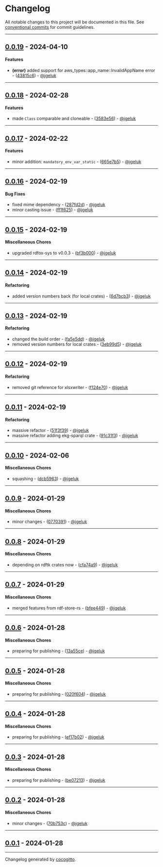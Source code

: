 # Changelog
All notable changes to this project will be documented in this file. See [conventional commits](https://www.conventionalcommits.org/) for commit guidelines.

- - -
## [0.0.19](https://github.com/EKGF/ekg-rs/compare/43815c6f6c788810f3622c7e6a18c06f2dfcdd8b..0.0.19) - 2024-04-10
#### Features
- **(error)** added support for aws_types::app_name::InvalidAppName error - ([43815c6](https://github.com/EKGF/ekg-rs/commit/43815c6f6c788810f3622c7e6a18c06f2dfcdd8b)) - [@jgeluk](https://github.com/jgeluk)

- - -

## [0.0.18](https://github.com/EKGF/ekg-rs/compare/0.0.17..0.0.18) - 2024-02-28
#### Features
- made `Class` comparable and cloneable - ([3583e56](https://github.com/EKGF/ekg-rs/commit/3583e56687f3a83104f7cf4eb217a510e8abf6ce)) - [@jgeluk](https://github.com/jgeluk)

- - -

## [0.0.17](https://github.com/EKGF/ekg-rs/compare/0.0.16..0.0.17) - 2024-02-22
#### Features
- minor addition: `mandatory_env_var_static` - ([665e7b5](https://github.com/EKGF/ekg-rs/commit/665e7b530b2c6e390c74a7247d0d1e29b1562611)) - [@jgeluk](https://github.com/jgeluk)

- - -

## [0.0.16](https://github.com/EKGF/ekg-rs/compare/0.0.15..0.0.16) - 2024-02-19
#### Bug Fixes
- fixed mime dependency - ([287fd2d](https://github.com/EKGF/ekg-rs/commit/287fd2d2760eedef757e80284a702ba539b6bfbd)) - [@jgeluk](https://github.com/jgeluk)
- minor casting issue - ([ff1f625](https://github.com/EKGF/ekg-rs/commit/ff1f62566646bcec69a84ef5a854fddbb2e4bfeb)) - [@jgeluk](https://github.com/jgeluk)

- - -

## [0.0.15](https://github.com/EKGF/ekg-rs/compare/0.0.14..0.0.15) - 2024-02-19
#### Miscellaneous Chores
- upgraded rdfox-sys to v0.0.3 - ([bf3b000](https://github.com/EKGF/ekg-rs/commit/bf3b00017d5890b5105faf2aede2eb18b543b16c)) - [@jgeluk](https://github.com/jgeluk)

- - -

## [0.0.14](https://github.com/EKGF/ekg-rs/compare/0.0.13..0.0.14) - 2024-02-19
#### Refactoring
- added version numbers back (for local crates) - ([6d7bcb3](https://github.com/EKGF/ekg-rs/commit/6d7bcb3a170817f6d8a55193ab3d427a302432fd)) - [@jgeluk](https://github.com/jgeluk)

- - -

## [0.0.13](https://github.com/EKGF/ekg-rs/compare/0.0.12..0.0.13) - 2024-02-19
#### Refactoring
- changed the build order - ([fa5e5dd](https://github.com/EKGF/ekg-rs/commit/fa5e5ddf5262a41b2a7bff403cd1f86c93e81801)) - [@jgeluk](https://github.com/jgeluk)
- removed version numbers for local crates - ([3eb99d5](https://github.com/EKGF/ekg-rs/commit/3eb99d5f33711fc0b16b99a199d8aa4cfb7f98ec)) - [@jgeluk](https://github.com/jgeluk)

- - -

## [0.0.12](https://github.com/EKGF/ekg-rs/compare/0.0.11..0.0.12) - 2024-02-19
#### Refactoring
- removed git reference for xlsxwriter - ([f124e70](https://github.com/EKGF/ekg-rs/commit/f124e708aaf308048bd3ffb85f47bddc79ba0495)) - [@jgeluk](https://github.com/jgeluk)

- - -

## [0.0.11](https://github.com/EKGF/ekg-rs/compare/0.0.10..0.0.11) - 2024-02-19
#### Refactoring
- massive refactor - ([51f3f39](https://github.com/EKGF/ekg-rs/commit/51f3f3941451ea61ace9b4928327e9a93e3b06d5)) - [@jgeluk](https://github.com/jgeluk)
- massive refactor adding ekg-sparql crate - ([91c31f3](https://github.com/EKGF/ekg-rs/commit/91c31f36affee048e82cc4c418afe01f40fde173)) - [@jgeluk](https://github.com/jgeluk)

- - -

## [0.0.10](https://github.com/EKGF/ekg-rs/compare/0.0.9..0.0.10) - 2024-02-06
#### Miscellaneous Chores
- squashing - ([dcb5963](https://github.com/EKGF/ekg-rs/commit/dcb59637040662b443dee3a20216735379238e8a)) - [@jgeluk](https://github.com/jgeluk)

- - -

## [0.0.9](https://github.com/EKGF/ekg-rs/compare/0.0.8..0.0.9) - 2024-01-29
#### Miscellaneous Chores
- minor changes - ([0770391](https://github.com/EKGF/ekg-rs/commit/0770391fec057dae5f144a525628209fab83e1e3)) - [@jgeluk](https://github.com/jgeluk)

- - -

## [0.0.8](https://github.com/EKGF/ekg-rs/compare/0.0.7..0.0.8) - 2024-01-29
#### Miscellaneous Chores
- depending on rdftk crates now - ([cfa74a9](https://github.com/EKGF/ekg-rs/commit/cfa74a9f26486ee944ee4bc268417e6a5f17359c)) - [@jgeluk](https://github.com/jgeluk)

- - -

## [0.0.7](https://github.com/EKGF/ekg-rs/compare/0.0.6..0.0.7) - 2024-01-29
#### Miscellaneous Chores
- merged features from rdf-store-rs - ([bfee449](https://github.com/EKGF/ekg-rs/commit/bfee4491a398bd1f10af56f2ea740a41d83cfc6c)) - [@jgeluk](https://github.com/jgeluk)

- - -

## [0.0.6](https://github.com/EKGF/ekg-rs/compare/0.0.5..0.0.6) - 2024-01-28
#### Miscellaneous Chores
- preparing for publishing - ([13a55ce](https://github.com/EKGF/ekg-rs/commit/13a55ced95563657df0d7c950d2d527622d6a6a8)) - [@jgeluk](https://github.com/jgeluk)

- - -

## [0.0.5](https://github.com/EKGF/ekg-rs/compare/0.0.4..0.0.5) - 2024-01-28
#### Miscellaneous Chores
- preparing for publishing - ([020f604](https://github.com/EKGF/ekg-rs/commit/020f604c86948415c95668849e4643b0def552e4)) - [@jgeluk](https://github.com/jgeluk)

- - -

## [0.0.4](https://github.com/EKGF/ekg-rs/compare/0.0.3..0.0.4) - 2024-01-28
#### Miscellaneous Chores
- preparing for publishing - ([ef17b02](https://github.com/EKGF/ekg-rs/commit/ef17b02aacbf2ec7b67cfe2f37e70250cb2f7561)) - [@jgeluk](https://github.com/jgeluk)

- - -

## [0.0.3](https://github.com/EKGF/ekg-rs/compare/0.0.2..0.0.3) - 2024-01-28
#### Miscellaneous Chores
- preparing for publishing - ([be07213](https://github.com/EKGF/ekg-rs/commit/be07213c725e0f277b23b25ad6c6fc6d1278a48e)) - [@jgeluk](https://github.com/jgeluk)

- - -

## [0.0.2](https://github.com/EKGF/ekg-rs/compare/0.0.1..0.0.2) - 2024-01-28
#### Miscellaneous Chores
- minor changes - ([70b753c](https://github.com/EKGF/ekg-rs/commit/70b753cdb4a3e7b8cc3d901bf10a9829b6d4d38c)) - [@jgeluk](https://github.com/jgeluk)

- - -

## [0.0.1](https://github.com/EKGF/ekg-rs/compare/f760c32101efe23d3b0b12e8e1dafbd3adea8e78..0.0.1) - 2024-01-28

- - -

Changelog generated by [cocogitto](https://github.com/cocogitto/cocogitto).